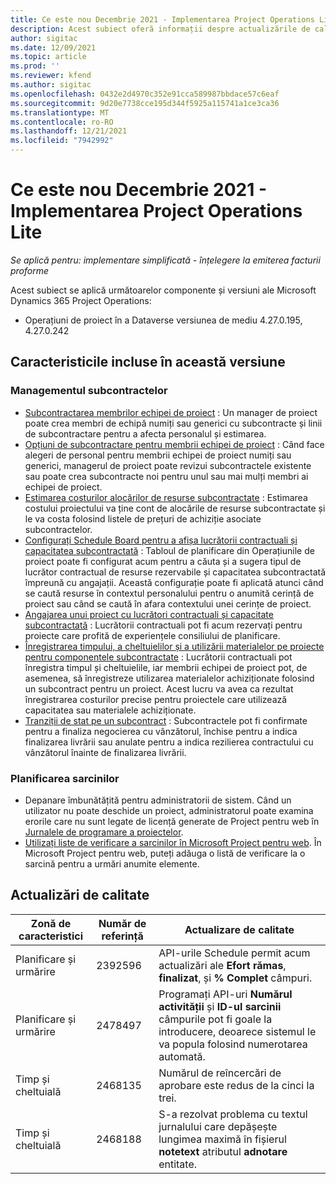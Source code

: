 ```yaml
---
title: Ce este nou Decembrie 2021 - Implementarea Project Operations Lite
description: Acest subiect oferă informații despre actualizările de calitate care sunt disponibile în versiunea din decembrie 2021 a implementării Project Operations lite.
author: sigitac
ms.date: 12/09/2021
ms.topic: article
ms.prod: ''
ms.reviewer: kfend
ms.author: sigitac
ms.openlocfilehash: 0432e2d4970c352e91cca589987bbdace57c6eaf
ms.sourcegitcommit: 9d20e7738cce195d344f5925a115741a1ce3ca36
ms.translationtype: MT
ms.contentlocale: ro-RO
ms.lasthandoff: 12/21/2021
ms.locfileid: "7942992"
---
```

# <a name="whats-new-december-2021---project-operations-lite-deployment"></a>Ce este nou Decembrie 2021 - Implementarea Project Operations Lite

_Se aplică pentru: implementare simplificată - înțelegere la emiterea facturii proforme_

Acest subiect se aplică următoarelor componente și versiuni ale Microsoft Dynamics 365 Project Operations:

- Operațiuni de proiect în a Dataverse versiunea de mediu 4.27.0.195, 4.27.0.242


## <a name="features-included-in-this-release"></a>Caracteristicile incluse în această versiune

### <a name="subcontract-management"></a>Managementul subcontractelor 

- [Subcontractarea membrilor echipei de proiect](../subcontracting/subcontracting-project-team-members.md) : Un manager de proiect poate crea membri de echipă numiți sau generici cu subcontracte și linii de subcontractare pentru a afecta personalul și estimarea.
- [Opțiuni de subcontractare pentru membrii echipei de proiect](../subcontracting/subcon-options.md) : Când face alegeri de personal pentru membrii echipei de proiect numiți sau generici, managerul de proiect poate revizui subcontractele existente sau poate crea subcontracte noi pentru unul sau mai mulți membri ai echipei de proiect. 
- [Estimarea costurilor alocărilor de resurse subcontractate](../subcontracting/costing-subcon-ra.md) : Estimarea costului proiectului va ține cont de alocările de resurse subcontractate și le va costa folosind listele de prețuri de achiziție asociate subcontractelor. 
- [Configurați Schedule Board pentru a afișa lucrătorii contractuali și capacitatea subcontractată](../subcontracting/configure-sb-subcon.md) : Tabloul de planificare din Operațiunile de proiect poate fi configurat acum pentru a căuta și a sugera tipul de lucrător contractual de resurse rezervabile și capacitatea subcontractată împreună cu angajații. Această configurație poate fi aplicată atunci când se caută resurse în contextul personalului pentru o anumită cerință de proiect sau când se caută în afara contextului unei cerințe de proiect.
- [Angajarea unui proiect cu lucrători contractuali și capacitate subcontractată](../subcontracting/staffing-cw.md) : Lucrătorii contractuali pot fi acum rezervați pentru proiecte care profită de experiențele consiliului de planificare.
- [Înregistrarea timpului, a cheltuielilor și a utilizării materialelor pe proiecte pentru componentele subcontractate](../subcontracting/recording-subcon-actuals.md) : Lucrătorii contractuali pot înregistra timpul și cheltuielile, iar membrii echipei de proiect pot, de asemenea, să înregistreze utilizarea materialelor achiziționate folosind un subcontract pentru un proiect. Acest lucru va avea ca rezultat înregistrarea costurilor precise pentru proiectele care utilizează capacitatea sau materialele achiziționate.
- [Tranziții de stat pe un subcontract](../subcontracting/subcon-states.md) : Subcontractele pot fi confirmate pentru a finaliza negocierea cu vânzătorul, închise pentru a indica finalizarea livrării sau anulate pentru a indica rezilierea contractului cu vânzătorul înainte de finalizarea livrării.

### <a name="task-planning"></a>Planificarea sarcinilor
- Depanare îmbunătățită pentru administratorii de sistem. Când un utilizator nu poate deschide un proiect, administratorul poate examina erorile care nu sunt legate de licență generate de Project pentru web în [Jurnalele de programare a proiectelor](../../project-management/schedule-api-logs.md).
- [Utilizați liste de verificare a sarcinilor în Microsoft Project pentru web](https://support.microsoft.com/en-us/office/use-task-checklists-in-microsoft-project-for-the-web-c69bcf73-5c75-4ad3-9893-6d6f92360e9c). În Microsoft Project pentru web, puteți adăuga o listă de verificare la o sarcină pentru a urmări anumite elemente.

## <a name="quality-updates"></a>Actualizări de calitate

| **Zonă de caracteristici** | **Număr de referință** | **Actualizare de calitate** |
| --- | --- | --- |
| Planificare și urmărire | 2392596 | API-urile Schedule permit acum actualizări ale **Efort rămas**, **finalizat**, și **% Complet** câmpuri. |
| Planificare și urmărire | 2478497 | Programați API-uri **Numărul activității** și **ID-ul sarcinii** câmpurile pot fi goale la introducere, deoarece sistemul le va popula folosind numerotarea automată.|
| Timp și cheltuială | 2468135 | Numărul de reîncercări de aprobare este redus de la cinci la trei. |
| Timp și cheltuială | 2468188 | S-a rezolvat problema cu textul jurnalului care depășește lungimea maximă în fișierul **notetext** atributul **adnotare** entitate. |
